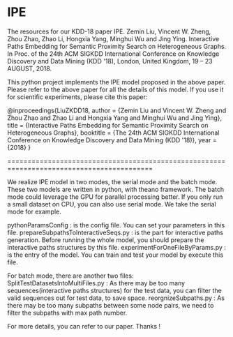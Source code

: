 # IPE
The resources for our KDD-18 paper IPE.
Zemin Liu, Vincent W. Zheng, Zhou Zhao, Zhao Li, Hongxia Yang, Minghui Wu and Jing Ying. Interactive Paths Embedding for Semantic Proximity Search on Heterogeneous Graphs. In Proc. of the 24th ACM SIGKDD International Conference on Knowledge Discovery and Data Mining (KDD '18), London, United Kingdom, 19 – 23 AUGUST, 2018.

This python project implements the IPE model proposed in the above paper. 
Please refer to the above paper for all the details of this model. 
If you use it for scientific experiments, please cite this paper:

@inproceedings{LiuZKDD18,
 author = {Zemin Liu and 
	   Vincent W. Zheng and 
	   Zhou Zhao and 
	   Zhao Li and 
	   Hongxia Yang and 
	   Minghui Wu and 
	   Jing Ying},
 title = {Interactive Paths Embedding for Semantic Proximity Search on Heterogeneous Graphs},
 booktitle = {The 24th ACM SIGKDD International Conference on Knowledge Discovery and Data Mining (KDD '18)},
 year = {2018}
} 

==========================================================================================

We realize IPE model in two modes, the serial mode and the batch mode. These two models are written in python, with theano framework. The batch mode could leverage the GPU for parallel processing better. If you only run a small dataset on CPU, you can also use serial mode. We take the serial mode for example.

pythonParamsConfig : is the config file. You can set your parameters in this file.
prepareSubpathsToInteractiveSeqs.py : is the part for interactive paths generation. Before running the whole model, you should prepare the interactive paths structures by this file.
experimentForOneFileByParams.py : is the entry of the model. You can train and test your model by execute this file.

For batch mode, there are another two files:
SplitTestDatasetsIntoMultiFiles.py : As there may be too many sequences(interactive paths structures) for the test data, you can filter the valid sequences out for test data, to save space.
reorgnizeSubpaths.py : As there may be too many subpaths between some node pairs, we need to filter the subpaths with max path number.

For more details, you can refer to our paper. Thanks !
